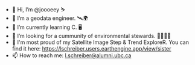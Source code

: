 - 👋 Hi, I’m @joooeey ⛷️
- 👀 I’m a geodata engineer. 🛰️🌍
- 🌱 I’m currently learning C. 🖥️
- 💞️ I’m looking for a cummunity of environmental stewards. 🌳🧑‍🤝‍🧑
- 🏅 I'm most proud of my Satellite Image Step & Trend ExploreR. You can find it here: https://lschreiber.users.earthengine.app/view/sister
- 📫 How to reach me: l.schreiber@alumni.ubc.ca

<!---
joooeey/joooeey is a ✨ special ✨ repository because its `README.md` (this file) appears on your GitHub profile.
You can click the Preview link to take a look at your changes.
--->
